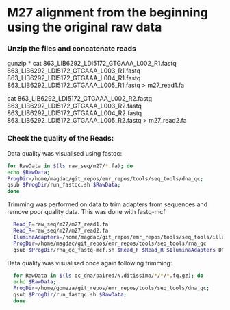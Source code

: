 
# M27 alignment from the beginning using the original raw data

### Unzip the files and concatenate reads

gunzip *
cat 863_LIB6292_LDI5172_GTGAAA_L002_R1.fastq 863_LIB6292_LDI5172_GTGAAA_L003_R1.fastq 863_LIB6292_LDI5172_GTGAAA_L004_R1.fastq 863_LIB6292_LDI5172_GTGAAA_L005_R1.fastq > m27_read1.fa

cat 863_LIB6292_LDI5172_GTGAAA_L002_R2.fastq 863_LIB6292_LDI5172_GTGAAA_L003_R2.fastq 863_LIB6292_LDI5172_GTGAAA_L004_R2.fastq 863_LIB6292_LDI5172_GTGAAA_L005_R2.fastq > m27_read2.fa


### Check the quality of the Reads:

Data quality was visualised using fastqc:

```bash
for RawData in $(ls raw_seq/m27/*.fa); do
echo $RawData;
ProgDir=/home/magdac/git_repos/emr_repos/tools/seq_tools/dna_qc;
qsub $ProgDir/run_fastqc.sh $RawData;
done
```

Trimming was performed on data to trim adapters from sequences and remove poor quality data.
This was done with fastq-mcf

```bash
  Read_F=raw_seq/m27/m27_read1.fa
  Read_R=raw_seq/m27/m27_read2.fa
  IluminaAdapters=/home/magdac/git_repos/emr_repos/tools/seq_tools/illumina_full_adapters.fa
  ProgDir=/home/magdac/git_repos/emr_repos/tools/seq_tools/rna_qc
  qsub $ProgDir/rna_qc_fastq-mcf.sh $Read_F $Read_R $IluminaAdapters DNA
```

Data quality was visualised once again following trimming:

```bash
  for RawData in $(ls qc_dna/paired/N.ditissima/*/*/*.fq.gz); do
  echo $RawData;
  ProgDir=/home/gomeza/git_repos/emr_repos/tools/seq_tools/dna_qc;
  qsub $ProgDir/run_fastqc.sh $RawData;
  done
```
